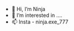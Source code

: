 - 👋 Hi, I’m Ninja
- 👀 I’m interested in ....
- 📫 Insta - ninja.exe_777

<!---
Ninja-exe-777/Ninja-exe-777 is a ✨ special ✨ repository because its `README.md` (this file) appears on your GitHub profile.
You can click the Preview link to take a look at your changes.
--->
